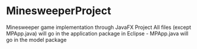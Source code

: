 # MinesweeperProject
Minesweeper game implementation through JavaFX Project
All files (except MPApp.java) will go in the application package in Eclipse
    - MPApp.java will go in the model package
